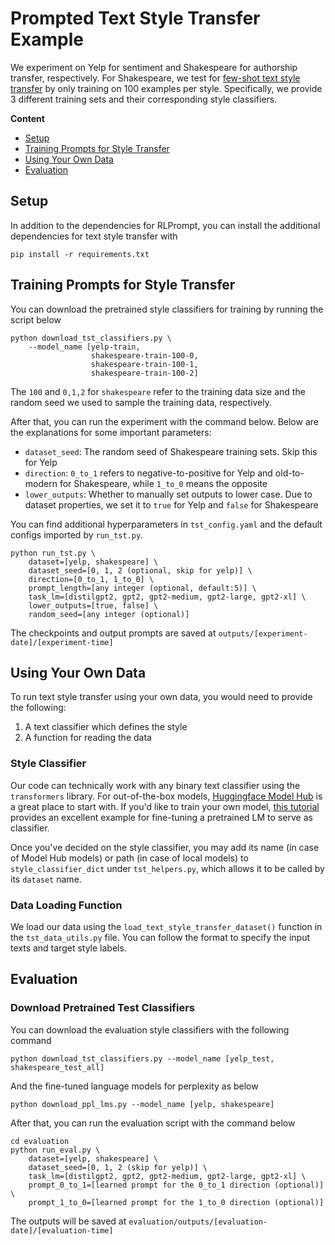 # Prompted Text Style Transfer Example

We experiment on Yelp for sentiment and Shakespeare for authorship transfer, respectively. 
For Shakespeare, we test for [few-shot text style transfer](https://arxiv.org/abs/2010.03802) by only training on 100 examples per style. 
Specifically, we provide 3 different training sets and their corresponding style classifiers.

**Content**
- [Setup](https://github.com/mingkaid/rl-prompt/tree/main/examples/text-style-transfer#setup)
- [Training Prompts for Style Transfer](https://github.com/mingkaid/rl-prompt/tree/main/examples/text-style-transfer#training-prompts-for-style-transfer)
- [Using Your Own Data](https://github.com/mingkaid/rl-prompt/tree/main/examples/text-style-transfer#using-your-own-data)
- [Evaluation](https://github.com/mingkaid/rl-prompt/tree/main/examples/text-style-transfer#evaluation)

## Setup

In addition to the dependencies for RLPrompt, you can install the additional dependencies for text style transfer with
```
pip install -r requirements.txt
```

## Training Prompts for Style Transfer

You can download the pretrained style classifiers for training by running the script below
```
python download_tst_classifiers.py \
    --model_name [yelp-train,
                  shakespeare-train-100-0,
                  shakespeare-train-100-1,
                  shakespeare-train-100-2]
```

The `100` and `0,1,2` for `shakespeare` refer to the training data size and the random seed we used to sample the training data, respectively. 


After that, you can run the experiment with the command below. Below are the explanations for some important parameters: 
- `dataset_seed`: The random seed of Shakespeare training sets. Skip this for Yelp
- `direction`: `0_to_1` refers to negative-to-positive for Yelp and old-to-modern for Shakespeare, while `1_to_0` means the opposite
- `lower_outputs`: Whether to manually set outputs to lower case. Due to dataset properties, we set it to `true` for Yelp and `false` for Shakespeare

You can find additional hyperparameters in `tst_config.yaml` and the default configs imported by `run_tst.py`.
```
python run_tst.py \
    dataset=[yelp, shakespeare] \
    dataset_seed=[0, 1, 2 (optional, skip for yelp)] \
    direction=[0_to_1, 1_to_0] \
    prompt_length=[any integer (optional, default:5)] \
    task_lm=[distilgpt2, gpt2, gpt2-medium, gpt2-large, gpt2-xl] \
    lower_outputs=[true, false] \
    random_seed=[any integer (optional)]
```

The checkpoints and output prompts are saved at `outputs/[experiment-date]/[experiment-time]`


## Using Your Own Data

To run text style transfer using your own data, you would need to provide the following:
1. A text classifier which defines the style
2. A function for reading the data 

### Style Classifier
Our code can technically work with any binary text classifier using the `transformers` library. For out-of-the-box models, [Huggingface Model Hub](https://huggingface.co/models?pipeline_tag=text-classification&sort=downloads) is a great place to start with. 
If you'd like to train your own model, [this tutorial](https://huggingface.co/docs/transformers/training) provides an excellent example for fine-tuning a pretrained LM to serve as classifier. 

Once you've decided on the style classifier, you may add its name (in case of Model Hub models) or path (in case of local models) to `style_classifier_dict` under `tst_helpers.py`, which allows it to be called by its `dataset` name. 

### Data Loading Function
We load our data using the `load_text_style_transfer_dataset()` function in the `tst_data_utils.py` file. You can follow the format to specify the input texts and target style labels. 

## Evaluation

### Download Pretrained Test Classifiers
You can download the evaluation style classifiers with the following command
```
python download_tst_classifiers.py --model_name [yelp_test, shakespeare_test_all]
```
And the fine-tuned language models for perplexity as below
```
python download_ppl_lms.py --model_name [yelp, shakespeare]
```
After that, you can run the evaluation script with the command below
```
cd evaluation
python run_eval.py \
    dataset=[yelp, shakespeare] \
    dataset_seed=[0, 1, 2 (skip for yelp)] \
    task_lm=[distilgpt2, gpt2, gpt2-medium, gpt2-large, gpt2-xl] \
    prompt_0_to_1=[learned prompt for the 0_to_1 direction (optional)] \
    prompt_1_to_0=[learned prompt for the 1_to_0 direction (optional)]
```
The outputs will be saved at `evaluation/outputs/[evaluation-date]/[evaluation-time]`
